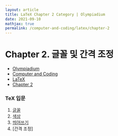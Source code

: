 ```yaml
---
layout: article
title: LaTeX Chapter 2 Category | Olympiadium
date: 2021-09-10
mathjax: true
permalink: /computer-and-coding/latex/chapter-2
---
```

# Chapter 2. 글꼴 및 간격 조정
<ul class="breadcrumb">
	<li><a href="{{ site.homeurl }}">Olympiadium</a></li> 
	<li><a href="{{ site.homeurl }}computer-and-coding/">Computer and Coding</a></li> 
	<li><a href="{{ site.homeurl }}computer-and-coding/latex/">LaTeX</a></li>
	<li><a href="{{ site.homeurl }}computer-and-coding/latex/chapter-2">Chapter 2</a></li>
</ul>

### TeX 입문
1. [글꼴]({{site.homeurl}}computer-and-coding/latex/chapter-2/fonts)
1. [색상]({{site.homeurl}}computer-and-coding/latex/chapter-2/colors)
1. [띄어쓰기]({{site.homeurl}}computer-and-coding/latex/chapter-2/spacing)
1. [간격 조정]